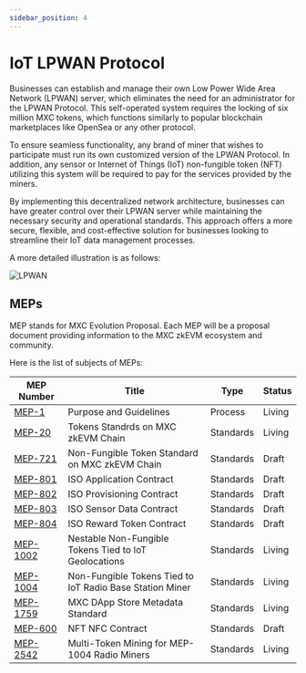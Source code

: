 ```yaml
---
sidebar_position: 4
---
```


# IoT LPWAN Protocol

Businesses can establish and manage their own Low Power Wide Area Network (LPWAN) server, which eliminates the need for an administrator for the LPWAN Protocol. This self-operated system requires the locking of six million MXC tokens, which functions similarly to popular blockchain marketplaces like OpenSea or any other protocol.

To ensure seamless functionality, any brand of miner that wishes to participate must run its own customized version of the LPWAN Protocol. In addition, any sensor or Internet of Things (IoT) non-fungible token (NFT) utilizing this system will be required to pay for the services provided by the miners.

By implementing this decentralized network architecture, businesses can have greater control over their LPWAN server while maintaining the necessary security and operational standards. This approach offers a more secure, flexible, and cost-effective solution for businesses looking to streamline their IoT data management processes.

A more detailed illustration is as follows:

![LPWAN](/img/LPWAN-2.gif)

## MEPs

MEP stands for MXC Evolution Proposal. Each MEP will be a proposal document providing information to the MXC zkEVM ecosystem and community.

Here is the list of subjects of MEPs:

| MEP Number                                                                   | Title                                                    | Type      | Status |
| ---------------------------------------------------------------------------- | -------------------------------------------------------- | --------- | ------ |
| [MEP-1](https://github.com/MXCzkEVM/MEPs/tree/main/proposals/mep-1.md)       | Purpose and Guidelines                                   | Process   | Living |
| [MEP-20](https://github.com/MXCzkEVM/MEPs/tree/main/proposals/mep-20.md)     | Tokens Standrds on MXC zkEVM Chain                       | Standards | Living |
| [MEP-721](https://github.com/MXCzkEVM/MEPs/tree/main/proposals/mep-721.md)   | Non-Fungible Token Standard on MXC zkEVM Chain           | Standards | Draft  |
| [MEP-801](https://github.com/MXCzkEVM/MEPs/tree/main/proposals/mep-801.md)   | ISO Application Contract                                 | Standards | Draft  |
| [MEP-802](https://github.com/MXCzkEVM/MEPs/tree/main/proposals/mep-802.md)   | ISO Provisioning Contract                                | Standards | Draft  |
| [MEP-803](https://github.com/MXCzkEVM/MEPs/tree/main/proposals/mep-803.md)   | ISO Sensor Data Contract                                 | Standards | Draft  |
| [MEP-804](https://github.com/MXCzkEVM/MEPs/tree/main/proposals/mep-804.md)   | ISO Reward Token Contract                                | Standards | Draft  |
| [MEP-1002](https://github.com/MXCzkEVM/MEPs/tree/main/proposals/mep-1002.md) | Nestable Non-Fungible Tokens Tied to IoT Geolocations    | Standards | Living |
| [MEP-1004](https://github.com/MXCzkEVM/MEPs/tree/main/proposals/mep-1004.md) | Non-Fungible Tokens Tied to IoT Radio Base Station Miner | Standards | Living |
| [MEP-1759](https://github.com/MXCzkEVM/MEPs/tree/main/proposals/mep-1759.md) | MXC DApp Store Metadata Standard                         | Standards | Living |
| [MEP-600](https://github.com/MXCzkEVM/MEPs/tree/main/proposals/mep-600.md)   | NFT NFC Contract                                         | Standards | Draft  |
| [MEP-2542](https://github.com/MXCzkEVM/MEPs/tree/main/proposals/mep-2542.md) | Multi-Token Mining for MEP-1004 Radio Miners             | Standards | Living |
